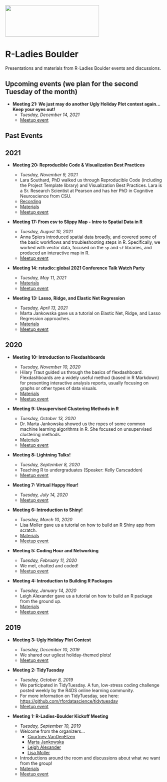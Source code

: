 <img src="https://github.com/rladies/starter-kit/blob/master/logo/R-LadiesGlobal_RBG_online_LogoWithText_Horizontal.png" data-canonical-src="https://github.com/rladies/starter-kit/blob/master/logo/R-LadiesGlobal_RBG_online_LogoWithText_Horizontal.png" width="300" height="100" />

# R-Ladies Boulder

Presentations and materials from R-Ladies Boulder events and discussions. 

## Upcoming events (we plan for the second Tuesday of the month)
  - **Meeting 21: We just may do another Ugly Holiday Plot contest again... Keep your eyes out!**
      + *Tuesday, December 14, 2021*
      + [Meetup event](https://www.meetup.com/rladies-boulder/events/)
 
## Past Events
## 2021
  - **Meeting 20: Reproducible Code & Visualization Best Practices**
      + *Tuesday, November 9, 2021*
      + Lara Southard, PhD walked us through Reproducible Code (including the Project Template library) and Visualization Best Practices. Lara is a Sr. Research Scientist at Pearson and has her PhD in Cognitive Neuroscience from CSU.
      + [Recording](https://youtu.be/aJ3l4TjLWyI)
      + [Materials](https://github.com/rladies/meetup-presentations_boulder/tree/master/Meeting_20_Reproducible_Code_and_Best_Practice_Viz/)
      + [Meetup event](https://www.meetup.com/rladies-boulder/events/281879108/)

  - **Meeting 17: From csv to Slippy Map - Intro to Spatial Data in R**
      + *Tuesday, August 10, 2021*
      + Anna Spiers introduced spatial data broadly, and covered some of the basic workflows and troubleshooting steps in R. Specifically, we worked with vector data, focused on the `sp` and `sf` libraries, and produced an interactive map in R.
      + [Meetup event](https://www.meetup.com/rladies-boulder/events/279892572/)

  - **Meeting 14: rstudio::global 2021 Conference Talk Watch Party**
      + *Tuesday, May 11, 2021*
      + [Materials](https://rstudio.com/resources/rstudioglobal-2021/?mkt_tok=eyJpIjoiTTJFNFlXRmpZamhrTmpKaSIsInQiOiJKc3pxZG92MzdkWFZUTGRPUnJHZEhQQUo0SGJnclZzOVFIQnFtNTdDM21vYk5iamlycnNxVWhYKzlmcTY2a092XC9OZVdwczQzbDE4Uml0VU4yWG51MGl0SkdKT3FxVUtVQW1qU1VBcG5CSWp4YU9RUlwvRHV0MDlMT1dwZWNBTnlvIn0%3D)
      + [Meetup event](https://www.meetup.com/rladies-boulder/events/278024064/)

 - **Meeting 13: Lasso, Ridge, and Elastic Net Regression**
      + *Tuesday, April 13, 2021*
      + Marta Jankowska gave us a tutorial on Elastic Net, Ridge, and Lasso Regression approaches.
      + [Materials](https://github.com/rladies/meetup-presentations_boulder/tree/master/Meeting_13_Lasso_Ridge_Elastic_Net_Regression)
      + [Meetup event](https://www.meetup.com/rladies-boulder/events/276975668/)
 
## 2020
 - **Meeting 10: Introduction to Flexdashboards**
      + *Tuesday, November 10, 2020*
      + Hilary Traut guided us through the basics of flexdashboard. Flexdashboards are a widely useful method (based in R Markdown) for presenting interactive analysis reports, usually focusing on graphs or other types of data visuals.
      + [Materials](https://github.com/rladies/meetup-presentations_boulder/tree/master/Meeting_10_Introduction_to_Flexdashboards)
      + [Meetup event](https://www.meetup.com/rladies-boulder/events/274264141/)
 
 - **Meeting 9: Unsupervised Clustering Methods in R**
      + *Tuesday, October 13, 2020*
      + Dr. Marta Jankowska showed us the ropes of some common machine learning algorithms in R. She focused on unsupervised clustering methods.
      + [Materials](https://github.com/rladies/meetup-presentations_boulder/tree/master/Meeting_9_Unsupervised_Clustering_Methods_in_R)
      + [Meetup event](https://www.meetup.com/rladies-boulder/events/273646366/)

  - **Meeting 8: Lightning Talks!**
      + *Tuesday, September 8, 2020*
      + Teaching R to undergraduates (Speaker: Kelly Carscadden)
      + [Meetup event](https://www.meetup.com/rladies-boulder/events/272634605/)
 
  - **Meeting 7: Virtual Happy Hour!**
      + *Tuesday, July 14, 2020*
      + [Meetup event](https://www.meetup.com/rladies-boulder/events/271672015/)
      
  - **Meeting 6: Introduction to Shiny!**
      + *Tuesday, March 10, 2020*
      + Lisa Moller gave us a tutorial on how to build an R Shiny app from scratch.
      + [Materials](https://github.com/rladies/meetup-presentations_boulder/tree/master/Meeting_6_Introduction_to_Shiny/)
      + [Meetup event](https://www.meetup.com/rladies-boulder/events/268492926/)
      
  - **Meeting 5: Coding Hour and Networking**
      + *Tuesday, February 11, 2020*
      + We met, chatted and coded!
      + [Meetup event](https://www.meetup.com/rladies-boulder/events/268492926/)

  - **Meeting 4: Introduction to Building R Packages**
      + *Tuesday, January 14, 2020*
      + Leigh Alexander gave us a tutorial on how to build an R package from the ground up.
      + [Materials](https://github.com/rladies/meetup-presentations_boulder/tree/master/Meeting_4_Introduction_to_Building_R_Packages/)
      + [Meetup event](https://www.meetup.com/rladies-boulder/events/267593347/)

## 2019
  - **Meeting 3: Ugly Holiday Plot Contest**
      + *Tuesday, December 10, 2019*
      + We shared our ugliest holiday-themed plots!
      + [Meetup event](https://www.meetup.com/rladies-boulder/events/266646393/)
  
  - **Meeting 2: TidyTuesday**
      + *Tuesday, October 8, 2019*
      + We participated in TidyTuesday. A fun, low-stress coding challenge posted weekly by the R4DS online learning community.
      + For more information on TidyTuesday, see here: https://github.com/rfordatascience/tidytuesday
      + [Meetup event](https://www.meetup.com/rladies-boulder/events/265316428/)
  
  - **Meeting 1: R-Ladies-Boulder Kickoff Meeting**
      + *Tuesday, September 10, 2019*
      + Welcome from the organizers...
        + [Courtney VanDenElzen](https://twitter.com/clvandenelzen)
        + [Marta Jankowska](https://twitter.com/hdscalecollab)
        + [Leigh Alexander](https://twitter.com/ExuberantLeigh)
        + [Lisa Moller](https://twitter.com/lakmoller)
      + Introductions around the room and discussions about what we want from the group!
      + [Materials](https://github.com/rladies/meetup-presentations_boulder/tree/master/Meeting_1_R_Ladies_Boulder_Kickoff_Meeting/)
      + [Meetup event](https://www.meetup.com/rladies-boulder/events/264186869/)
